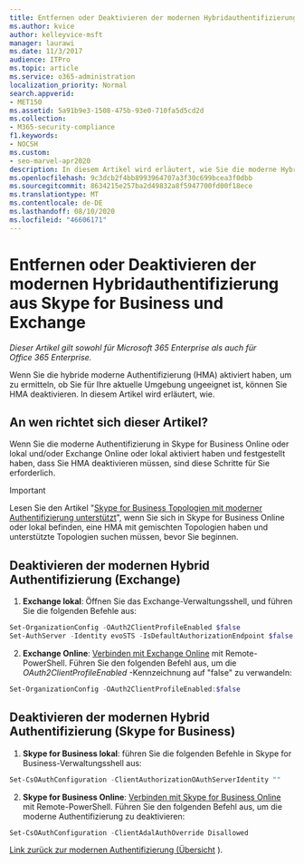 ```yaml
---
title: Entfernen oder Deaktivieren der modernen Hybridauthentifizierung aus Skype for Business und Exchange
ms.author: kvice
author: kelleyvice-msft
manager: laurawi
ms.date: 11/3/2017
audience: ITPro
ms.topic: article
ms.service: o365-administration
localization_priority: Normal
search.appverid:
- MET150
ms.assetid: 5a91b9e3-1508-475b-93e0-710fa5d5cd2d
ms.collection:
- M365-security-compliance
f1.keywords:
- NOCSH
ms.custom:
- seo-marvel-apr2020
description: In diesem Artikel wird erläutert, wie Sie die moderne Hybrid Authentifizierung aus Skype for Business und Exchange entfernen oder deaktivieren.
ms.openlocfilehash: 9c3dcb2f4bb8993964707a3f30c699bcea3f0dbb
ms.sourcegitcommit: 8634215e257ba2d49832a8f5947700fd00f18ece
ms.translationtype: MT
ms.contentlocale: de-DE
ms.lasthandoff: 08/10/2020
ms.locfileid: "46606171"
---
```

# <a name="removing-or-disabling-hybrid-modern-authentication-from-skype-for-business-and-exchange"></a>Entfernen oder Deaktivieren der modernen Hybridauthentifizierung aus Skype for Business und Exchange

*Dieser Artikel gilt sowohl für Microsoft 365 Enterprise als auch für Office 365 Enterprise.*

Wenn Sie die hybride moderne Authentifizierung (HMA) aktiviert haben, um zu ermitteln, ob Sie für Ihre aktuelle Umgebung ungeeignet ist, können Sie HMA deaktivieren. In diesem Artikel wird erläutert, wie.
  
## <a name="who-is-this-article-for"></a>An wen richtet sich dieser Artikel?

Wenn Sie die moderne Authentifizierung in Skype for Business Online oder lokal und/oder Exchange Online oder lokal aktiviert haben und festgestellt haben, dass Sie HMA deaktivieren müssen, sind diese Schritte für Sie erforderlich.

> [!IMPORTANT]
> Lesen Sie den Artikel "[Skype for Business Topologien mit moderner Authentifizierung unterstützt](https://technet.microsoft.com/library/mt803262.aspx)", wenn Sie sich in Skype for Business Online oder lokal befinden, eine HMA mit gemischten Topologien haben und unterstützte Topologien suchen müssen, bevor Sie beginnen.
  
## <a name="how-to-disable-hybrid-modern-authentication-exchange"></a>Deaktivieren der modernen Hybrid Authentifizierung (Exchange)

1. **Exchange lokal**: Öffnen Sie das Exchange-Verwaltungsshell, und führen Sie die folgenden Befehle aus: 

```powershell
Set-OrganizationConfig -OAuth2ClientProfileEnabled $false
Set-AuthServer -Identity evoSTS -IsDefaultAuthorizationEndpoint $false
```

2. **Exchange Online**: [Verbinden mit Exchange Online](https://docs.microsoft.com/powershell/exchange/exchange-online/connect-to-exchange-online-powershell/connect-to-exchange-online-powershell) mit Remote-PowerShell. Führen Sie den folgenden Befehl aus, um die *OAuth2ClientProfileEnabled* -Kennzeichnung auf "false" zu verwandeln:

```powershell    
Set-OrganizationConfig -OAuth2ClientProfileEnabled:$false
```
    
## <a name="how-to-disable-hybrid-modern-authentication-skype-for-business"></a>Deaktivieren der modernen Hybrid Authentifizierung (Skype for Business)

1. **Skype for Business lokal**: führen Sie die folgenden Befehle in Skype for Business-Verwaltungsshell aus:

```powershell
Set-CsOAuthConfiguration -ClientAuthorizationOAuthServerIdentity ""
```

2. **Skype for Business Online**: [Verbinden mit Skype for Business Online](https://docs.microsoft.com/office365/enterprise/powershell/manage-skype-for-business-online-with-office-365-powershell) mit Remote-PowerShell. Führen Sie den folgenden Befehl aus, um die moderne Authentifizierung zu deaktivieren:

```powershell    
Set-CsOAuthConfiguration -ClientAdalAuthOverride Disallowed
```

[Link zurück zur modernen Authentifizierung (Übersicht](hybrid-modern-auth-overview.md) ). 
  

